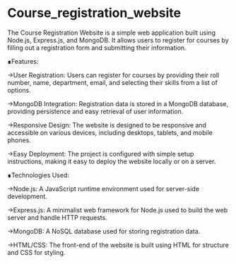 # Course_registration_website
The Course Registration Website is a simple web application built using Node.js, Express.js, and MongoDB. It allows users to register for courses by filling out a registration form and submitting their information.

∎Features:

->User Registration: Users can register for courses by providing their roll number, name, department, email, and selecting their skills from a list of options.

->MongoDB Integration: Registration data is stored in a MongoDB database, providing persistence and easy retrieval of user information.

->Responsive Design: The website is designed to be responsive and accessible on various devices, including desktops, tablets, and mobile phones.

->Easy Deployment: The project is configured with simple setup instructions, making it easy to deploy the website locally or on a server.

∎Technologies Used:

->Node.js: A JavaScript runtime environment used for server-side development.

->Express.js: A minimalist web framework for Node.js used to build the web server and handle HTTP requests.

->MongoDB: A NoSQL database used for storing registration data.

->HTML/CSS: The front-end of the website is built using HTML for structure and CSS for styling.
